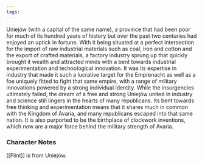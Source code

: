 ```yaml
---
tags:
---
```


Uniejów (with a capital of the same name), a province that had been poor for much of its hundred years of history but over the past two centuries had enjoyed an uptick in fortune. With it being situated at a perfect intersection for the import of raw industrial materials such as coal, iron and cotton and the export of crafted materials, a factory industry sprung up that quickly brought it wealth and attracted minds with a bent towards industrial experimentation and technological innovation. It was its expertise in industry that made it such a lucrative target for the Emprenacht as well as a foe uniquely fitted to fight that same empire, with a range of military innovations powered by a strong individual identity. While the insurgencies ultimately failed, the dream of a free and strong Uniejów united in industry and science still lingers in the hearts of many republicans. Its bent towards free thinking and experimentation means that it shares much in common with the Kingdom of Avaria, and many republicans escaped into that same nation. It is also purported to be the birthplace of clockwork inventions, which now are a major force behind the military strength of Avaria.


### Character Notes
[[Flint]] is from Uniejów. 
